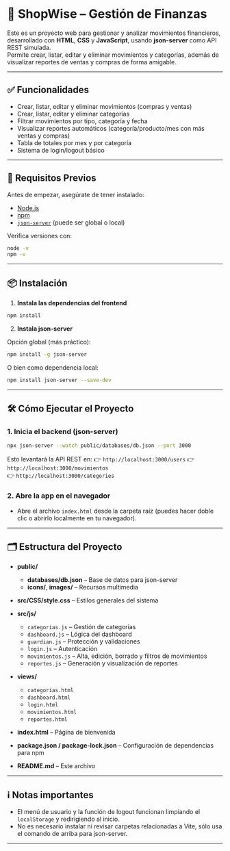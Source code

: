 # 💸 ShopWise – Gestión de Finanzas

Este es un proyecto web para gestionar y analizar movimientos financieros, desarrollado con **HTML**, **CSS** y **JavaScript**, usando **json-server** como API REST simulada.  
Permite crear, listar, editar y eliminar movimientos y categorías, además de visualizar reportes de ventas y compras de forma amigable.

---


## ✅ Funcionalidades

- Crear, listar, editar y eliminar movimientos (compras y ventas)
- Crear, listar, editar y eliminar categorías
- Filtrar movimientos por tipo, categoría y fecha
- Visualizar reportes automáticos (categoría/producto/mes con más ventas y compras)
- Tabla de totales por mes y por categoría
- Sistema de login/logout básico

---


## 🚀 Requisitos Previos

Antes de empezar, asegúrate de tener instalado:

- [Node.js](https://nodejs.org/)
- [npm](https://www.npmjs.com/)
- [`json-server`](https://github.com/typicode/json-server) (puede ser global o local)

Verifica versiones con:

```bash
node -v
npm -v
```

---


## 📦 Instalación

1. **Instala las dependencias del frontend**

```bash
npm install
```

2. **Instala json-server**

Opción global (más práctico):

```bash
npm install -g json-server
```

O bien como dependencia local:

```bash
npm install json-server --save-dev
```

---

## 🛠️ Cómo Ejecutar el Proyecto

### 1. Inicia el backend (json-server)

```bash
npx json-server --watch public/databases/db.json --port 3000
```

Esto levantará la API REST en:
👉 `http://localhost:3000/users` 
👉 `http://localhost:3000/movimientos`  
👉 `http://localhost:3000/categories`

### 2. Abre la app en el navegador

- Abre el archivo `index.html` desde la carpeta raíz (puedes hacer doble clic o abrirlo localmente en tu navegador).

---


## 🗂️ Estructura del Proyecto

- **public/**
  - **databases/db.json** – Base de datos para json-server
  - **icons/**, **images/** – Recursos multimedia

- **src/CSS/style.css** – Estilos generales del sistema

- **src/js/**
  - `categorias.js` – Gestión de categorías
  - `dashboard.js` – Lógica del dashboard
  - `guardian.js` – Protección y validaciones
  - `login.js` – Autenticación
  - `movimientos.js` – Alta, edición, borrado y filtros de movimientos
  - `reportes.js` – Generación y visualización de reportes

- **views/**
  - `categorias.html`
  - `dashboard.html`
  - `login.html`
  - `movimientos.html`
  - `reportes.html`

- **index.html** – Página de bienvenida

- **package.json / package-lock.json** – Configuración de dependencias para npm

- **README.md** – Este archivo

---


## ℹ️ Notas importantes

- El menú de usuario y la función de logout funcionan limpiando el `localStorage` y redirigiendo al inicio.
- No es necesario instalar ni revisar carpetas relacionadas a Vite, sólo usa el comando de arriba para json-server.

---